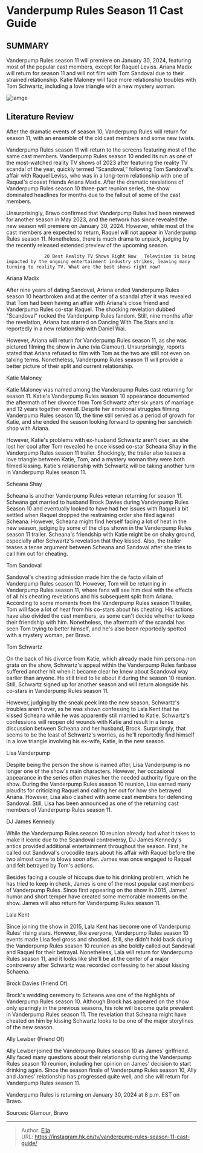 # Vanderpump Rules Season 11 Cast Guide


## SUMMARY 



  Vanderpump Rules season 11 will premiere on January 30, 2024, featuring most of the popular cast members, except for Raquel Leviss.   Ariana Madix will return for season 11 and will not film with Tom Sandoval due to their strained relationship.   Katie Maloney will face more relationship troubles with Tom Schwartz, including a love triangle with a new mystery woman.  

![iamge](https://static1.srcdn.com/wordpress/wp-content/uploads/2023/12/vanderpump-rules-season-11-cast-guide.png)

## Literature Review
After the dramatic events of season 10, Vanderpump Rules will return for season 11, with an ensemble of the old cast members and some new twists. 




Vanderpump Rules season 11 will return to the screens featuring most of the same cast members. Vanderpump Rules season 10 ended its run as one of the most-watched reality TV shows of 2023 after featuring the reality TV scandal of the year, quickly termed &#34;Scandoval,” following Tom Sandoval&#39;s affair with Raquel Leviss, who was in a long-term relationship with one of Raquel&#39;s closest friends Ariana Madix. After the dramatic revelations of Vanderpump Rules season 10 three-part reunion series, the show dominated headlines for months due to the fallout of some of the cast members.




Unsurprisingly, Bravo confirmed that Vanderpump Rules had been renewed for another season in May 2023, and the network has since revealed the new season will premiere on January 30, 2024. However, while most of the cast members are expected to return, Raquel will not appear in Vanderpump Rules season 11. Nonetheless, there is much drama to unpack, judging by the recently released extended preview of the upcoming season.

                  20 Best Reality TV Shows Right Now   Television is being impacted by the ongoing entertainment industry strikes, leaving many turning to reality TV. What are the best shows right now?    


 Ariana Madix 
         

After nine years of dating Sandoval, Ariana ended Vanderpump Rules season 10 heartbroken and at the center of a scandal after it was revealed that Tom had been having an affair with Ariana&#39;s close friend and Vanderpump Rules co-star Raquel. The shocking revelation dubbed &#34;Scandoval&#34; rocked the Vanderpump Rules fandom. Still, nine months after the revelation, Ariana has starred on Dancing With The Stars and is reportedly in a new relationship with Daniel Wai.




However, Ariana will return for Vanderpump Rules season 11, as she was pictured filming the show in June (via Glamour). Unsurprisingly, reports stated that Ariana refused to film with Tom as the two are still not even on talking terms. Nonetheless, Vanderpump Rules season 11 will provide a better picture of their split and current relationship.



 Katie Maloney 
          

Katie Maloney was named among the Vanderpump Rules cast returning for season 11. Katie&#39;s Vanderpump Rules season 10 appearance documented the aftermath of her divorce from Tom Schwartz after six years of marriage and 12 years together overall. Despite her emotional struggles filming Vanderpump Rules season 10, the time still served as a period of growth for Katie, and she ended the season looking forward to opening her sandwich shop with Ariana.




However, Katie&#39;s problems with ex-husband Schwartz aren&#39;t over, as she lost her cool after Tom revealed he once kissed co-star Scheana Shay in the Vanderpump Rules season 11 trailer. Shockingly, the trailer also teases a love triangle between Katie, Tom, and a mystery woman they were both filmed kissing. Katie&#39;s relationship with Schwartz will be taking another turn in Vanderpump Rules season 11.



 Scheana Shay 

 

Scheana is another Vanderpump Rules veteran returning for season 11. Scheana got married to husband Brock Davies during Vanderpump Rules Season 10 and eventually looked to have had her issues with Raquel a bit settled when Raquel dropped the restraining order she filed against Scheana. However, Scheana might find herself facing a lot of heat in the new season, judging by some of the clips shown in the Vanderpump Rules season 11 trailer. Scheana&#39;s friendship with Katie might be on shaky ground, especially after Schwartz&#39;s revelation that they kissed. Also, the trailer teases a tense argument between Scheana and Sandoval after she tries to call him out for cheating.






 Tom Sandoval 
         

Sandoval&#39;s cheating admission made him the de facto villain of Vanderpump Rules season 10. However, Tom will be returning in Vanderpump Rules season 11, where fans will see him deal with the effects of all his cheating revelations and his subsequent split from Ariana. According to some moments from the Vanderpump Rules season 11 trailer, Tom will face a lot of heat from his co-stars about his cheating. His actions have also divided the cast members, as some can&#39;t decide whether to keep their friendship with him. Nonetheless, the aftermath of the scandal has seen Tom trying to better himself, and he&#39;s also been reportedly spotted with a mystery woman, per Bravo.



 Tom Schwartz 
          




On the back of his divorce from Katie, which already made him persona non grata on the show, Schwartz&#39;s appeal within the Vanderpump Rules fanbase suffered another hit when it became clear he knew about Scandoval way earlier than anyone. He still tried to lie about it during the season 10 reunion. Still, Schwartz signed up for another season and will return alongside his co-stars in Vanderpump Rules season 11.

However, judging by the sneak peek into the new season, Schwartz&#39;s troubles aren&#39;t over, as he was shown confessing to Lala Kent that he kissed Scheana while he was apparently still married to Katie. Schwartz&#39;s confessions will reopen old wounds with Katie and result in a tense discussion between Scheana and her husband, Brock. Surprisingly, that seems to be the least of Schwartz&#39;s worries, as he&#39;ll reportedly find himself in a love triangle involving his ex-wife, Katie, in the new season.



 Lisa Vanderpump 

 




Despite being the person the show is named after, Lisa Vanderpump is no longer one of the show&#39;s main characters. However, her occasional appearance in the series often makes her the needed authority figure on the show. During the Vanderpump Rules season 10 reunion, Lisa earned many plaudits for criticizing Raquel and calling her out for how she betrayed Ariana. However, Lisa also clashed with some cast members for defending Sandoval. Still, Lisa has been announced as one of the returning cast members of Vanderpump Rules season 11.



 DJ James Kennedy 

 

While the Vanderpump Rules season 10 reunion already had what it takes to make it iconic due to the Scandoval controversy, DJ James Kennedy&#39;s antics provided additional entertainment throughout the season. First, he called out Sandoval&#39;s crocodile tears about his affair with Raquel before the two almost came to blows soon after. James was once engaged to Raquel and felt betrayed by Tom&#39;s actions.




Besides facing a couple of hiccups due to his drinking problem, which he has tried to keep in check, James is one of the most popular cast members of Vanderpump Rules. Since first appearing on the show in 2015, James&#39; humor and short temper have created some memorable moments on the show. James will also return for Vanderpump Rules season 11.



 Lala Kent 
          

Since joining the show in 2015, Lala Kent has become one of Vanderpump Rules&#39; rising stars. However, like everyone, Vanderpump Rules season 10 events made Lisa feel gross and shocked. Still, she didn&#39;t hold back during the Vanderpump Rules season 10 reunion as she boldly called out Sandoval and Raquel for their betrayal. Nonetheless, Lala will return for Vanderpump Rules season 11, and it looks like she&#39;ll be at the center of a major controversy after Schwartz was recorded confessing to her about kissing Schaena.






 Brock Davies (Friend Of) 
          

Brock&#39;s wedding ceremony to Scheana was one of the highlights of Vanderpump Rules season 10. Although Brock has appeared on the show only sparingly in the previous seasons, his role will become quite prevalent in Vanderpump Rules season 11. The revelation that Scheana might have cheated on him by kissing Schwartz looks to be one of the major storylines of the new season.



 Ally Lewber (Friend Of) 
          

Ally Lewber joined the Vanderpump Rules season 10 as James&#39; girlfriend. Ally faced many questions about their relationship during the Vanderpump Rules season 10 reunion, including her opinion on James&#39; decision to start drinking again. Since the season finale of Vanderpump Rules season 10, Ally and James&#39; relationship has progressed quite well, and she will return for Vanderpump Rules season 11.






Vanderpump Rules is returning on January 30, 2024 at 8 p.m. EST on Bravo.




Sources: Glamour, Bravo



---

> Author: [Ella](https://instagram.hk.cn/)  
> URL: https://instagram.hk.cn/tv/vanderpump-rules-season-11-cast-guide/  

